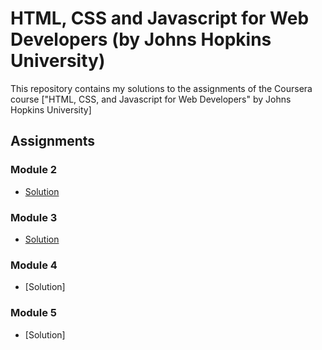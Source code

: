 # HTML, CSS and Javascript for Web Developers (by Johns Hopkins University)

This repository contains my solutions to the assignments of the Coursera course
["HTML, CSS, and Javascript for Web Developers" by Johns Hopkins University]

## Assignments

### Module 2
* [Solution](https://garvitkhurana.github.io/HTML-CSS-and-Javascript-for-Web-Developers/mod2_solution/)

### Module 3
* [Solution](https://garvitkhurana.github.io/HTML-CSS-and-Javascript-for-Web-Developers/mod3_solution/)

### Module 4
* [Solution]

### Module 5
* [Solution]
